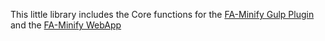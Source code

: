 This little library includes the Core functions for the 
[FA-Minify Gulp Plugin](https://github.com/FA-Minify/gulp-fa-minify) and the 
[FA-Minify WebApp](https://github.com/FA-Minify/fa-minify-webapp)
